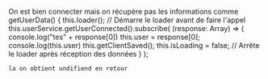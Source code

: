 On est bien connecter mais on récupère pas les informations comme 
  getUserData() {
    this.loader(); // Démarre le loader avant de faire l'appel
    this.userService.getUserConnected().subscribe(
      (response: Array<UserReadUser>) => {
        console.log("tes" + response[0])
        this.user = response[0];
        console.log(this.user)
        this.getClientSaved();
        this.isLoading = false; // Arrête le loader après réception des données
      }
    );


    la on obtient undifiend en retour
